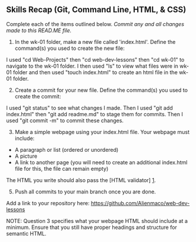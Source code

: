 ## Skills Recap (Git, Command Line, HTML, & CSS)

Complete each of the items outlined below.
*Commit any and all changes made to this READ.ME file.*

1. In the wk-01 folder, make a new file called 'index.html'.
Define the command(s) you used to create the new file:

I used "cd Web-Projects" then "cd web-dev-lessons" then "cd wk-01" to navigate to the wk-01 folder. I then used "ls" to view  what files were in wk-01 folder and then used "touch index.html" to create an html file in the wk-01 folder.

2. Create a commit for your new file.
Define the command(s) you used to create the commit:

I used "git status" to see what changes I made. Then I used "git add index.html" then "git add readme.md" to stage them for commits. Then I used "git commit -m" to commit these changes.

3. Make a simple webpage using your index.html file. Your webpage must include:
* A paragraph or list (ordered or unordered)
* A picture
* A link to another page (you will need to create an additional index.html file for this, the file can remain empty)

The HTML you write should also pass the [HTML validator] [1].

5. Push all commits to your main branch once you are done.

Add a link to your repository here:
https://github.com/Alienmaco/web-dev-lessons

[1]: http://validator.w3.org// "HTML validator"

NOTE: Question 3 specifies what your webpage HTML should include at a minimum. Ensure that you still have proper headings and structure for semantic HTML.
